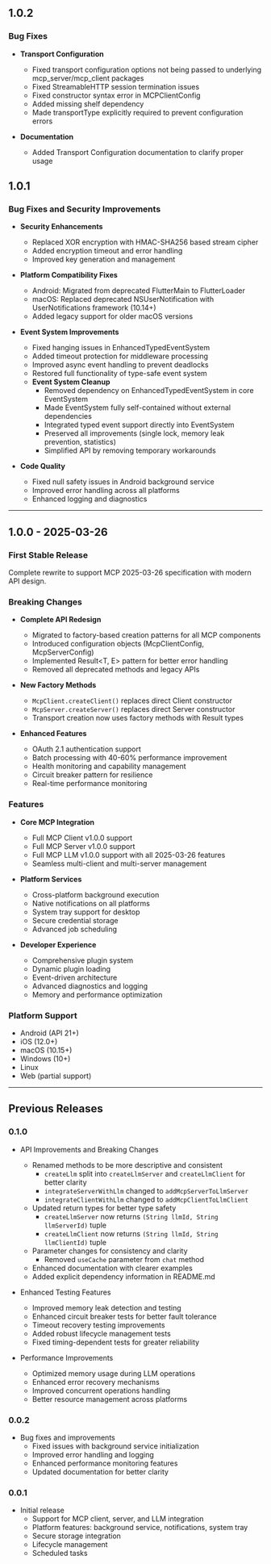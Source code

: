 ## 1.0.2

### Bug Fixes

* **Transport Configuration**
    * Fixed transport configuration options not being passed to underlying mcp_server/mcp_client packages
    * Fixed StreamableHTTP session termination issues
    * Fixed constructor syntax error in MCPClientConfig
    * Added missing shelf dependency
    * Made transportType explicitly required to prevent configuration errors

* **Documentation**
    * Added Transport Configuration documentation to clarify proper usage

## 1.0.1 

### Bug Fixes and Security Improvements

* **Security Enhancements**
    * Replaced XOR encryption with HMAC-SHA256 based stream cipher
    * Added encryption timeout and error handling
    * Improved key generation and management

* **Platform Compatibility Fixes**
    * Android: Migrated from deprecated FlutterMain to FlutterLoader
    * macOS: Replaced deprecated NSUserNotification with UserNotifications framework (10.14+)
    * Added legacy support for older macOS versions

* **Event System Improvements**
    * Fixed hanging issues in EnhancedTypedEventSystem
    * Added timeout protection for middleware processing
    * Improved async event handling to prevent deadlocks
    * Restored full functionality of type-safe event system
    * **Event System Cleanup**
        * Removed dependency on EnhancedTypedEventSystem in core EventSystem
        * Made EventSystem fully self-contained without external dependencies
        * Integrated typed event support directly into EventSystem
        * Preserved all improvements (single lock, memory leak prevention, statistics)
        * Simplified API by removing temporary workarounds

* **Code Quality**
    * Fixed null safety issues in Android background service
    * Improved error handling across all platforms
    * Enhanced logging and diagnostics

---

## 1.0.0 - 2025-03-26

### First Stable Release

Complete rewrite to support MCP 2025-03-26 specification with modern API design.

### Breaking Changes

* **Complete API Redesign**
    * Migrated to factory-based creation patterns for all MCP components
    * Introduced configuration objects (McpClientConfig, McpServerConfig)
    * Implemented Result<T, E> pattern for better error handling
    * Removed all deprecated methods and legacy APIs

* **New Factory Methods**
    * `McpClient.createClient()` replaces direct Client constructor
    * `McpServer.createServer()` replaces direct Server constructor
    * Transport creation now uses factory methods with Result types

* **Enhanced Features**
    * OAuth 2.1 authentication support
    * Batch processing with 40-60% performance improvement
    * Health monitoring and capability management
    * Circuit breaker pattern for resilience
    * Real-time performance monitoring

### Features

* **Core MCP Integration**
    * Full MCP Client v1.0.0 support
    * Full MCP Server v1.0.0 support
    * Full MCP LLM v1.0.0 support with all 2025-03-26 features
    * Seamless multi-client and multi-server management

* **Platform Services**
    * Cross-platform background execution
    * Native notifications on all platforms
    * System tray support for desktop
    * Secure credential storage
    * Advanced job scheduling

* **Developer Experience**
    * Comprehensive plugin system
    * Dynamic plugin loading
    * Event-driven architecture
    * Advanced diagnostics and logging
    * Memory and performance optimization

### Platform Support

* Android (API 21+)
* iOS (12.0+)
* macOS (10.15+)
* Windows (10+)
* Linux
* Web (partial support)

---

## Previous Releases

### 0.1.0

* API Improvements and Breaking Changes
    * Renamed methods to be more descriptive and consistent
        * `createLlm` split into `createLlmServer` and `createLlmClient` for better clarity
        * `integrateServerWithLlm` changed to `addMcpServerToLlmServer`
        * `integrateClientWithLlm` changed to `addMcpClientToLlmClient`
    * Updated return types for better type safety
        * `createLlmServer` now returns `(String llmId, String llmServerId)` tuple
        * `createLlmClient` now returns `(String llmId, String llmClientId)` tuple
    * Parameter changes for consistency and clarity
        * Removed `useCache` parameter from `chat` method
    * Enhanced documentation with clearer examples
    * Added explicit dependency information in README.md

* Enhanced Testing Features
    * Improved memory leak detection and testing
    * Enhanced circuit breaker tests for better fault tolerance
    * Timeout recovery testing improvements
    * Added robust lifecycle management tests
    * Fixed timing-dependent tests for greater reliability

* Performance Improvements
    * Optimized memory usage during LLM operations
    * Enhanced error recovery mechanisms
    * Improved concurrent operations handling
    * Better resource management across platforms

### 0.0.2

* Bug fixes and improvements
    * Fixed issues with background service initialization
    * Improved error handling and logging
    * Enhanced performance monitoring features
    * Updated documentation for better clarity
  
### 0.0.1

* Initial release
    * Support for MCP client, server, and LLM integration
    * Platform features: background service, notifications, system tray
    * Secure storage integration
    * Lifecycle management
    * Scheduled tasks